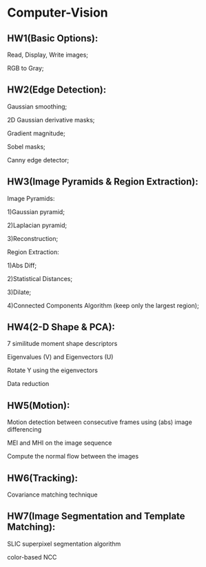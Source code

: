# Computer-Vision

## HW1(Basic Options): 
Read, Display, Write images; 

RGB to Gray;

## HW2(Edge Detection): 
Gaussian smoothing; 

2D Gaussian derivative masks; 

Gradient magnitude; 

Sobel masks; 

Canny edge detector;

## HW3(Image Pyramids & Region Extraction): 

Image Pyramids: 

1)Gaussian pyramid;

2)Laplacian pyramid;

3)Reconstruction; 

Region Extraction:

1)Abs Diff;

2)Statistical Distances;

3)Dilate;

4)Connected Components Algorithm (keep only the largest region);

## HW4(2-D Shape & PCA): 

7 similitude moment shape descriptors

Eigenvalues (V) and Eigenvectors (U)

Rotate Y using the eigenvectors

Data reduction

## HW5(Motion): 

Motion detection between consecutive frames using (abs) image differencing

MEI and MHI on the image sequence

Compute the normal flow between the images

## HW6(Tracking): 

 Covariance matching technique
 
 ## HW7(Image Segmentation and Template Matching):
 
 SLIC superpixel segmentation algorithm
 
 color-based NCC
